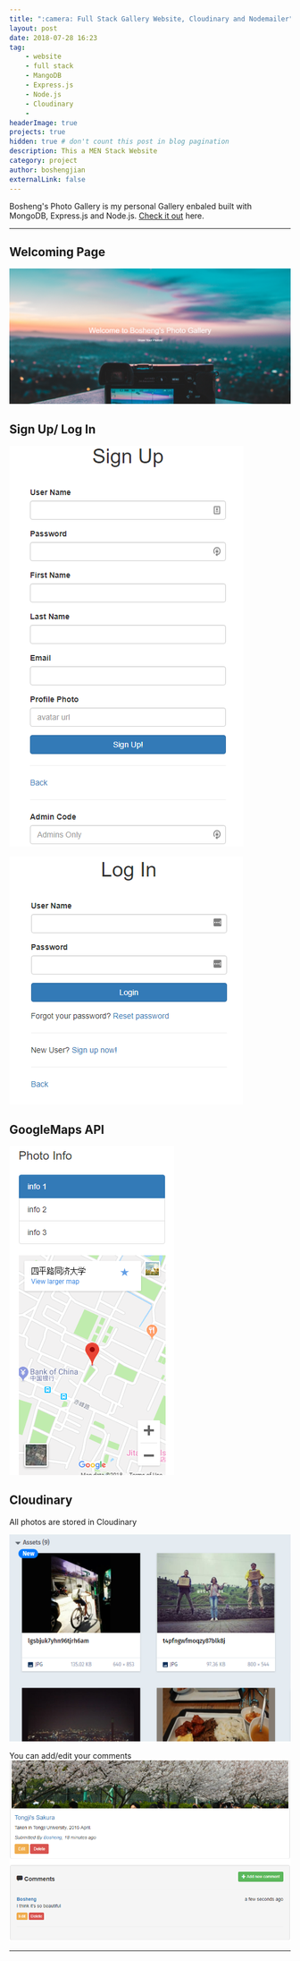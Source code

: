 ```yaml
---
title: ":camera: Full Stack Gallery Website, Cloudinary and Nodemailer"
layout: post
date: 2018-07-28 16:23
tag: 
    - website 
    - full stack 
    - MangoDB 
    - Express.js 
    - Node.js
    - Cloudinary
    - 
headerImage: true
projects: true
hidden: true # don't count this post in blog pagination
description: This a MEN Stack Website
category: project
author: boshengjian
externalLink: false
---
```


Bosheng's Photo Gallery is my personal Gallery enbaled built with MongoDB, Express.js and Node.js.
[Check it out](https://afternoon-citadel-68589.herokuapp.com/) here.


---

## Welcoming Page

![Screenshot](/assets/projects/gallery/welcome.png)

## Sign Up/ Log In

![Screenshot](/assets/projects/gallery/register.png)

![Screenshot](/assets/projects/gallery/login.png)

## GoogleMaps API

![Screenshot](/assets/projects/gallery/map.png)

## Cloudinary

All photos are stored in Cloudinary

![Screenshot](/assets/projects/gallery/cloud.png)

You can add/edit your comments
    ![Screenshot](/assets/projects/gallery/camp_datail.png)




---


